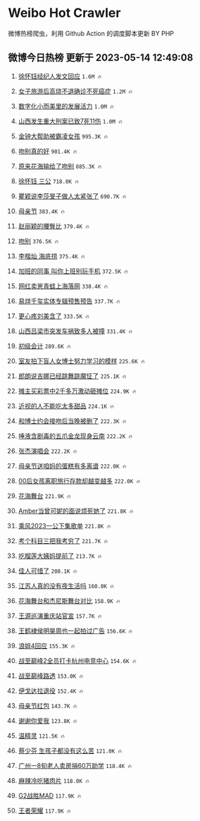# Weibo Hot Crawler 



微博热榜爬虫，利用 Github Action 的调度脚本更新 BY PHP 


## 微博今日热榜 更新于 2023-05-14 12:49:08 
1. [徐怀钰经纪人发文回应](https://s.weibo.com/weibo?q=%23%E5%BE%90%E6%80%80%E9%92%B0%E7%BB%8F%E7%BA%AA%E4%BA%BA%E5%8F%91%E6%96%87%E5%9B%9E%E5%BA%94%23&t=31&band_rank=1&Refer=top) `1.6M 🔥` 

1. [女子旅游后高烧不退确诊不死癌症](https://s.weibo.com/weibo?q=%23%E5%A5%B3%E5%AD%90%E6%97%85%E6%B8%B8%E5%90%8E%E9%AB%98%E7%83%A7%E4%B8%8D%E9%80%80%E7%A1%AE%E8%AF%8A%E4%B8%8D%E6%AD%BB%E7%99%8C%E7%97%87%23&t=31&band_rank=2&Refer=top) `1.2M 🔥` 

1. [数字化小而美里的发展活力](https://s.weibo.com/weibo?q=%23%E6%95%B0%E5%AD%97%E5%8C%96%E5%B0%8F%E8%80%8C%E7%BE%8E%E9%87%8C%E7%9A%84%E5%8F%91%E5%B1%95%E6%B4%BB%E5%8A%9B%23&t=31&band_rank=3&Refer=top) `1.0M 🔥` 

1. [山西发生重大刑案已致7死11伤](https://s.weibo.com/weibo?q=%23%E5%B1%B1%E8%A5%BF%E5%8F%91%E7%94%9F%E9%87%8D%E5%A4%A7%E5%88%91%E6%A1%88%E5%B7%B2%E8%87%B47%E6%AD%BB11%E4%BC%A4%23&t=31&band_rank=4&Refer=top) `1.0M 🔥` 

1. [金钟大帮助被霸凌女孩](https://s.weibo.com/weibo?q=%23%E9%87%91%E9%92%9F%E5%A4%A7%E5%B8%AE%E5%8A%A9%E8%A2%AB%E9%9C%B8%E5%87%8C%E5%A5%B3%E5%AD%A9%23&t=31&band_rank=5&Refer=top) `995.3K 🔥` 

1. [吻别真的好](https://s.weibo.com/weibo?q=%E5%90%BB%E5%88%AB%E7%9C%9F%E7%9A%84%E5%A5%BD&t=31&band_rank=6&Refer=top) `901.4K 🔥` 

1. [原来花海输给了吻别](https://s.weibo.com/weibo?q=%E5%8E%9F%E6%9D%A5%E8%8A%B1%E6%B5%B7%E8%BE%93%E7%BB%99%E4%BA%86%E5%90%BB%E5%88%AB&t=31&band_rank=7&Refer=top) `885.3K 🔥` 

1. [徐怀钰 三公](https://s.weibo.com/weibo?q=%E5%BE%90%E6%80%80%E9%92%B0%20%E4%B8%89%E5%85%AC&t=31&band_rank=8&Refer=top) `718.0K 🔥` 

1. [瞿颖说李莎旻子做人太紧张了](https://s.weibo.com/weibo?q=%23%E7%9E%BF%E9%A2%96%E8%AF%B4%E6%9D%8E%E8%8E%8E%E6%97%BB%E5%AD%90%E5%81%9A%E4%BA%BA%E5%A4%AA%E7%B4%A7%E5%BC%A0%E4%BA%86%23&t=31&band_rank=9&Refer=top) `690.7K 🔥` 

1. [母亲节](https://s.weibo.com/weibo?q=%E6%AF%8D%E4%BA%B2%E8%8A%82&t=31&band_rank=10&Refer=top) `383.4K 🔥` 

1. [赵丽颖的腰臀比](https://s.weibo.com/weibo?q=%23%E8%B5%B5%E4%B8%BD%E9%A2%96%E7%9A%84%E8%85%B0%E8%87%80%E6%AF%94%23&t=31&band_rank=11&Refer=top) `379.4K 🔥` 

1. [吻别](https://s.weibo.com/weibo?q=%E5%90%BB%E5%88%AB&t=31&band_rank=12&Refer=top) `376.5K 🔥` 

1. [李楷灿 海底捞](https://s.weibo.com/weibo?q=%E6%9D%8E%E6%A5%B7%E7%81%BF%20%E6%B5%B7%E5%BA%95%E6%8D%9E&t=31&band_rank=13&Refer=top) `375.4K 🔥` 

1. [加班的同事 叫你上班别玩手机](https://s.weibo.com/weibo?q=%E5%8A%A0%E7%8F%AD%E7%9A%84%E5%90%8C%E4%BA%8B%20%E5%8F%AB%E4%BD%A0%E4%B8%8A%E7%8F%AD%E5%88%AB%E7%8E%A9%E6%89%8B%E6%9C%BA&t=31&band_rank=14&Refer=top) `372.5K 🔥` 

1. [网红卖崽青蛙上海落网](https://s.weibo.com/weibo?q=%23%E7%BD%91%E7%BA%A2%E5%8D%96%E5%B4%BD%E9%9D%92%E8%9B%99%E4%B8%8A%E6%B5%B7%E8%90%BD%E7%BD%91%23&t=31&band_rank=15&Refer=top) `338.4K 🔥` 

1. [易烊千玺实体专辑预售预告](https://s.weibo.com/weibo?q=%23%E6%98%93%E7%83%8A%E5%8D%83%E7%8E%BA%E5%AE%9E%E4%BD%93%E4%B8%93%E8%BE%91%E9%A2%84%E5%94%AE%E9%A2%84%E5%91%8A%23&t=31&band_rank=16&Refer=top) `337.7K 🔥` 

1. [更心疼刘美含了](https://s.weibo.com/weibo?q=%23%E6%9B%B4%E5%BF%83%E7%96%BC%E5%88%98%E7%BE%8E%E5%90%AB%E4%BA%86%23&t=31&band_rank=17&Refer=top) `333.5K 🔥` 

1. [山西吕梁市突发车祸致多人被撞](https://s.weibo.com/weibo?q=%E5%B1%B1%E8%A5%BF%E5%90%95%E6%A2%81%E5%B8%82%E7%AA%81%E5%8F%91%E8%BD%A6%E7%A5%B8%E8%87%B4%E5%A4%9A%E4%BA%BA%E8%A2%AB%E6%92%9E&t=31&band_rank=18&Refer=top) `331.4K 🔥` 

1. [初级会计](https://s.weibo.com/weibo?q=%E5%88%9D%E7%BA%A7%E4%BC%9A%E8%AE%A1&t=31&band_rank=19&Refer=top) `289.6K 🔥` 

1. [室友拍下盲人女博士努力学习的模样](https://s.weibo.com/weibo?q=%23%E5%AE%A4%E5%8F%8B%E6%8B%8D%E4%B8%8B%E7%9B%B2%E4%BA%BA%E5%A5%B3%E5%8D%9A%E5%A3%AB%E5%8A%AA%E5%8A%9B%E5%AD%A6%E4%B9%A0%E7%9A%84%E6%A8%A1%E6%A0%B7%23&t=31&band_rank=20&Refer=top) `225.6K 🔥` 

1. [郎朗说吉娜已经跳舞跳魔怔了](https://s.weibo.com/weibo?q=%23%E9%83%8E%E6%9C%97%E8%AF%B4%E5%90%89%E5%A8%9C%E5%B7%B2%E7%BB%8F%E8%B7%B3%E8%88%9E%E8%B7%B3%E9%AD%94%E6%80%94%E4%BA%86%23&t=31&band_rank=21&Refer=top) `225.1K 🔥` 

1. [摊主买彩票中2千多万激动砸摊位](https://s.weibo.com/weibo?q=%23%E6%91%8A%E4%B8%BB%E4%B9%B0%E5%BD%A9%E7%A5%A8%E4%B8%AD2%E5%8D%83%E5%A4%9A%E4%B8%87%E6%BF%80%E5%8A%A8%E7%A0%B8%E6%91%8A%E4%BD%8D%23&t=31&band_rank=22&Refer=top) `224.9K 🔥` 

1. [近视的人不能吃太多甜品](https://s.weibo.com/weibo?q=%E8%BF%91%E8%A7%86%E7%9A%84%E4%BA%BA%E4%B8%8D%E8%83%BD%E5%90%83%E5%A4%AA%E5%A4%9A%E7%94%9C%E5%93%81&t=31&band_rank=23&Refer=top) `224.1K 🔥` 

1. [和博士约会接吻后当晚被删了](https://s.weibo.com/weibo?q=%23%E5%92%8C%E5%8D%9A%E5%A3%AB%E7%BA%A6%E4%BC%9A%E6%8E%A5%E5%90%BB%E5%90%8E%E5%BD%93%E6%99%9A%E8%A2%AB%E5%88%A0%E4%BA%86%23&t=31&band_rank=24&Refer=top) `222.3K 🔥` 

1. [唾液含剧毒的五爪金龙现身云南](https://s.weibo.com/weibo?q=%23%E5%94%BE%E6%B6%B2%E5%90%AB%E5%89%A7%E6%AF%92%E7%9A%84%E4%BA%94%E7%88%AA%E9%87%91%E9%BE%99%E7%8E%B0%E8%BA%AB%E4%BA%91%E5%8D%97%23&t=31&band_rank=25&Refer=top) `222.2K 🔥` 

1. [张杰演唱会](https://s.weibo.com/weibo?q=%E5%BC%A0%E6%9D%B0%E6%BC%94%E5%94%B1%E4%BC%9A&t=31&band_rank=26&Refer=top) `222.2K 🔥` 

1. [母亲节送咱妈的蛋糕有多离谱](https://s.weibo.com/weibo?q=%23%E6%AF%8D%E4%BA%B2%E8%8A%82%E9%80%81%E5%92%B1%E5%A6%88%E7%9A%84%E8%9B%8B%E7%B3%95%E6%9C%89%E5%A4%9A%E7%A6%BB%E8%B0%B1%23&t=31&band_rank=27&Refer=top) `222.0K 🔥` 

1. [00后女孩离职旅行存款却越变越多](https://s.weibo.com/weibo?q=%2300%E5%90%8E%E5%A5%B3%E5%AD%A9%E7%A6%BB%E8%81%8C%E6%97%85%E8%A1%8C%E5%AD%98%E6%AC%BE%E5%8D%B4%E8%B6%8A%E5%8F%98%E8%B6%8A%E5%A4%9A%23&t=31&band_rank=28&Refer=top) `222.0K 🔥` 

1. [花海舞台](https://s.weibo.com/weibo?q=%23%E8%8A%B1%E6%B5%B7%E8%88%9E%E5%8F%B0%23&t=31&band_rank=29&Refer=top) `221.9K 🔥` 

1. [Amber当曾可妮的面说烦死她了](https://s.weibo.com/weibo?q=%23Amber%E5%BD%93%E6%9B%BE%E5%8F%AF%E5%A6%AE%E7%9A%84%E9%9D%A2%E8%AF%B4%E7%83%A6%E6%AD%BB%E5%A5%B9%E4%BA%86%23&t=31&band_rank=30&Refer=top) `221.8K 🔥` 

1. [乘风2023一公下集歌单](https://s.weibo.com/weibo?q=%23%E4%B9%98%E9%A3%8E2023%E4%B8%80%E5%85%AC%E4%B8%8B%E9%9B%86%E6%AD%8C%E5%8D%95%23&t=31&band_rank=31&Refer=top) `221.8K 🔥` 

1. [考个科目三把我考穷了](https://s.weibo.com/weibo?q=%23%E8%80%83%E4%B8%AA%E7%A7%91%E7%9B%AE%E4%B8%89%E6%8A%8A%E6%88%91%E8%80%83%E7%A9%B7%E4%BA%86%23&t=31&band_rank=32&Refer=top) `221.7K 🔥` 

1. [吃榴莲大姨妈提前了](https://s.weibo.com/weibo?q=%23%E5%90%83%E6%A6%B4%E8%8E%B2%E5%A4%A7%E5%A7%A8%E5%A6%88%E6%8F%90%E5%89%8D%E4%BA%86%23&t=31&band_rank=33&Refer=top) `213.7K 🔥` 

1. [佳人可惜了](https://s.weibo.com/weibo?q=%E4%BD%B3%E4%BA%BA%E5%8F%AF%E6%83%9C%E4%BA%86&t=31&band_rank=34&Refer=top) `208.1K 🔥` 

1. [江苏人真的没有夜生活吗](https://s.weibo.com/weibo?q=%23%E6%B1%9F%E8%8B%8F%E4%BA%BA%E7%9C%9F%E7%9A%84%E6%B2%A1%E6%9C%89%E5%A4%9C%E7%94%9F%E6%B4%BB%E5%90%97%23&t=31&band_rank=35&Refer=top) `160.0K 🔥` 

1. [花海舞台和杰尼斯舞台对比](https://s.weibo.com/weibo?q=%23%E8%8A%B1%E6%B5%B7%E8%88%9E%E5%8F%B0%E5%92%8C%E6%9D%B0%E5%B0%BC%E6%96%AF%E8%88%9E%E5%8F%B0%E5%AF%B9%E6%AF%94%23&t=31&band_rank=36&Refer=top) `158.9K 🔥` 

1. [王源巡演重庆站官宣](https://s.weibo.com/weibo?q=%23%E7%8E%8B%E6%BA%90%E5%B7%A1%E6%BC%94%E9%87%8D%E5%BA%86%E7%AB%99%E5%AE%98%E5%AE%A3%23&t=31&band_rank=37&Refer=top) `157.7K 🔥` 

1. [王鹤棣侯明昊周也一起拍过广告](https://s.weibo.com/weibo?q=%23%E7%8E%8B%E9%B9%A4%E6%A3%A3%E4%BE%AF%E6%98%8E%E6%98%8A%E5%91%A8%E4%B9%9F%E4%B8%80%E8%B5%B7%E6%8B%8D%E8%BF%87%E5%B9%BF%E5%91%8A%23&t=31&band_rank=38&Refer=top) `156.6K 🔥` 

1. [浪姐4回应](https://s.weibo.com/weibo?q=%23%E6%B5%AA%E5%A7%904%E5%9B%9E%E5%BA%94%23&t=31&band_rank=39&Refer=top) `155.3K 🔥` 

1. [战至巅峰2全员打卡杭州电竞中心](https://s.weibo.com/weibo?q=%23%E6%88%98%E8%87%B3%E5%B7%85%E5%B3%B02%E5%85%A8%E5%91%98%E6%89%93%E5%8D%A1%E6%9D%AD%E5%B7%9E%E7%94%B5%E7%AB%9E%E4%B8%AD%E5%BF%83%23&t=31&band_rank=40&Refer=top) `154.6K 🔥` 

1. [战至巅峰路透](https://s.weibo.com/weibo?q=%E6%88%98%E8%87%B3%E5%B7%85%E5%B3%B0%E8%B7%AF%E9%80%8F&t=31&band_rank=41&Refer=top) `153.0K 🔥` 

1. [伊戈达拉退役](https://s.weibo.com/weibo?q=%23%E4%BC%8A%E6%88%88%E8%BE%BE%E6%8B%89%E9%80%80%E5%BD%B9%23&t=31&band_rank=42&Refer=top) `152.4K 🔥` 

1. [母亲节红包](https://s.weibo.com/weibo?q=%E6%AF%8D%E4%BA%B2%E8%8A%82%E7%BA%A2%E5%8C%85&t=31&band_rank=43&Refer=top) `143.7K 🔥` 

1. [谢谢你爱我](https://s.weibo.com/weibo?q=%E8%B0%A2%E8%B0%A2%E4%BD%A0%E7%88%B1%E6%88%91&t=31&band_rank=44&Refer=top) `123.8K 🔥` 

1. [温精灵](https://s.weibo.com/weibo?q=%E6%B8%A9%E7%B2%BE%E7%81%B5&t=31&band_rank=45&Refer=top) `121.5K 🔥` 

1. [蔡少芬 生孩子都没有这么苦](https://s.weibo.com/weibo?q=%E8%94%A1%E5%B0%91%E8%8A%AC%20%E7%94%9F%E5%AD%A9%E5%AD%90%E9%83%BD%E6%B2%A1%E6%9C%89%E8%BF%99%E4%B9%88%E8%8B%A6&t=31&band_rank=46&Refer=top) `121.0K 🔥` 

1. [广州一8旬老人卖房捐60万助学](https://s.weibo.com/weibo?q=%23%E5%B9%BF%E5%B7%9E%E4%B8%808%E6%97%AC%E8%80%81%E4%BA%BA%E5%8D%96%E6%88%BF%E6%8D%9060%E4%B8%87%E5%8A%A9%E5%AD%A6%23&t=31&band_rank=47&Refer=top) `118.4K 🔥` 

1. [麻辣冷吃猪肉片](https://s.weibo.com/weibo?q=%23%E9%BA%BB%E8%BE%A3%E5%86%B7%E5%90%83%E7%8C%AA%E8%82%89%E7%89%87%23&t=31&band_rank=48&Refer=top) `118.0K 🔥` 

1. [G2战胜MAD](https://s.weibo.com/weibo?q=%23G2%E6%88%98%E8%83%9CMAD%23&t=31&band_rank=49&Refer=top) `117.9K 🔥` 

1. [王者荣耀](https://s.weibo.com/weibo?q=%E7%8E%8B%E8%80%85%E8%8D%A3%E8%80%80&t=31&band_rank=50&Refer=top) `117.9K 🔥` 

